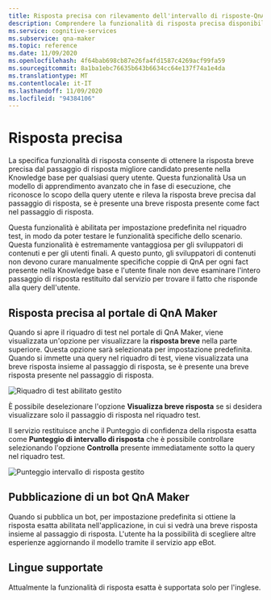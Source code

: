 ```yaml
---
title: Risposta precisa con rilevamento dell'intervallo di risposte-QnA Maker
description: Comprendere la funzionalità di risposta precisa disponibile in QnA Maker gestito.
ms.service: cognitive-services
ms.subservice: qna-maker
ms.topic: reference
ms.date: 11/09/2020
ms.openlocfilehash: 4f64bab698cb87e26fa4fd1587c4269acf99fa59
ms.sourcegitcommit: 8a1ba1ebc76635b643b6634cc64e137f74a1e4da
ms.translationtype: MT
ms.contentlocale: it-IT
ms.lasthandoff: 11/09/2020
ms.locfileid: "94384106"
---
```

# <a name="precise-answering"></a>Risposta precisa

La specifica funzionalità di risposta consente di ottenere la risposta breve precisa dal passaggio di risposta migliore candidato presente nella Knowledge base per qualsiasi query utente. Questa funzionalità Usa un modello di apprendimento avanzato che in fase di esecuzione, che riconosce lo scopo della query utente e rileva la risposta breve precisa dal passaggio di risposta, se è presente una breve risposta presente come fact nel passaggio di risposta. 

Questa funzionalità è abilitata per impostazione predefinita nel riquadro test, in modo da poter testare le funzionalità specifiche dello scenario. Questa funzionalità è estremamente vantaggiosa per gli sviluppatori di contenuti e per gli utenti finali. A questo punto, gli sviluppatori di contenuti non devono curare manualmente specifiche coppie di QnA per ogni fact presente nella Knowledge base e l'utente finale non deve esaminare l'intero passaggio di risposta restituito dal servizio per trovare il fatto che risponde alla query dell'utente. 

## <a name="precise-answering-on-qna-maker-portal"></a>Risposta precisa al portale di QnA Maker

Quando si apre il riquadro di test nel portale di QnA Maker, viene visualizzata un'opzione per visualizzare la **risposta breve** nella parte superiore. Questa opzione sarà selezionata per impostazione predefinita. Quando si immette una query nel riquadro di test, viene visualizzata una breve risposta insieme al passaggio di risposta, se è presente una breve risposta presente nel passaggio di risposta. 
 
![Riquadro di test abilitato gestito](../QnAMaker/media/conversational-context/test-pane-with-managed.png)

È possibile deselezionare l'opzione **Visualizza breve risposta** se si desidera visualizzare solo il passaggio di risposta nel riquadro test. 

Il servizio restituisce anche il Punteggio di confidenza della risposta esatta come **Punteggio di intervallo di risposta** che è possibile controllare selezionando l'opzione **Controlla** presente immediatamente sotto la query nel riquadro test.

![Punteggio intervallo di risposta gestito](../QnAMaker/media/conversational-context/managed-answer-span-score.png)

## <a name="publishing-a-qna-maker-bot"></a>Pubblicazione di un bot QnA Maker

Quando si pubblica un bot, per impostazione predefinita si ottiene la risposta esatta abilitata nell'applicazione, in cui si vedrà una breve risposta insieme al passaggio di risposta. L'utente ha la possibilità di scegliere altre esperienze aggiornando il modello tramite il servizio app eBot. 

## <a name="language-support"></a>Lingue supportate

Attualmente la funzionalità di risposta esatta è supportata solo per l'inglese.
